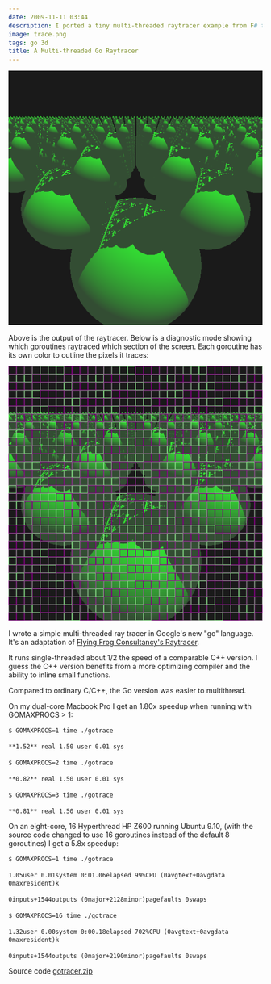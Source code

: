 ```yaml
---
date: 2009-11-11 03:44
description: I ported a tiny multi-threaded raytracer example from F# to Go.
image: trace.png
tags: go 3d
title: A Multi-threaded Go Raytracer
---
```


![Recursive Spheres Ray Trace](/assets/posts/2009-11-11-A_Multi-threaded_Go_Raytracer-trace.png)

Above is the output of the raytracer. Below is a diagnostic mode showing which
goroutines raytraced which section of the screen. Each goroutine has its own
color to outline the pixels it traces:


![Diagnostic Mode](/assets/posts/2009-11-11-A_Multi-threaded_Go_Raytracer-cells.png)

I wrote a simple multi-threaded ray tracer in Google's new "go" language. It's
an adaptation of [Flying Frog Consultancy's
Raytracer](http://www.ffconsultancy.com/languages/ray_tracer/comparison.html).

It runs single-threaded about 1/2 the speed of a comparable C++ version. I
guess the C++ version benefits from a more optimizing compiler and the ability
to inline small functions.

Compared to ordinary C/C++, the Go version was easier to multithread.

On my dual-core Macbook Pro I get an 1.80x speedup when running with
GOMAXPROCS > 1:

```
$ GOMAXPROCS=1 time ./gotrace

**1.52** real 1.50 user 0.01 sys

$ GOMAXPROCS=2 time ./gotrace

**0.82** real 1.50 user 0.01 sys

$ GOMAXPROCS=3 time ./gotrace

**0.81** real 1.50 user 0.01 sys
```

On an eight-core, 16 Hyperthread HP Z600 running Ubuntu 9.10, (with the source
code changed to use 16 goroutines instead of the default 8 goroutines) I get a
5.8x speedup:

```
$ GOMAXPROCS=1 time ./gotrace

1.05user 0.01system 0:01.06elapsed 99%CPU (0avgtext+0avgdata 0maxresident)k

0inputs+1544outputs (0major+2128minor)pagefaults 0swaps

$ GOMAXPROCS=16 time ./gotrace

1.32user 0.00system 0:00.18elapsed 702%CPU (0avgtext+0avgdata 0maxresident)k

0inputs+1544outputs (0major+2190minor)pagefaults 0swaps
```

Source code [gotracer.zip](http://jack.palevich.googlepages.com/gotracer.zip)

